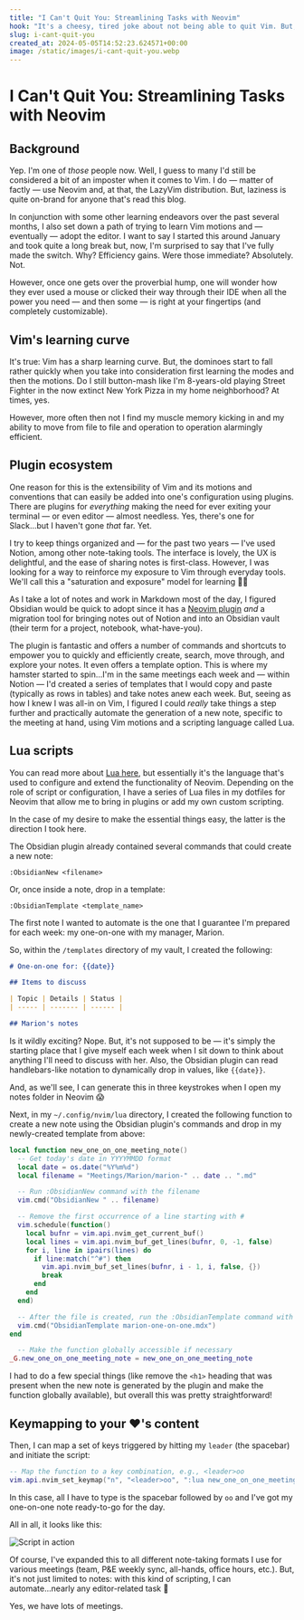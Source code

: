 ```yaml
---
title: "I Can't Quit You: Streamlining Tasks with Neovim"
hook: "It's a cheesy, tired joke about not being able to quit Vim. But, I just love this gif so much — it seemed right."
slug: i-cant-quit-you
created_at: 2024-05-05T14:52:23.624571+00:00
image: /static/images/i-cant-quit-you.webp
---
```


# I Can't Quit You: Streamlining Tasks with Neovim

## Background

Yep. I'm one of _those_ people now. Well, I guess to many I'd still be considered a bit of an imposter when it comes to
Vim. I do — matter of factly — use Neovim and, at that, the LazyVim distribution. But, laziness is quite on-brand for
anyone that's read this blog.

In conjunction with some other learning endeavors over the past several months, I also set down a path of trying to
learn Vim motions and — eventually — adopt the editor. I want to say I started this around January and took quite a long
break but, now, I'm surprised to say that I've fully made the switch. Why? Efficiency gains. Were those immediate?
Absolutely. Not.

However, once one gets over the proverbial hump, one will wonder how they ever used a mouse or clicked their way through
their IDE when all the power you need — and then some — is right at your fingertips (and completely customizable).

## Vim's learning curve

It's true: Vim has a sharp learning curve. But, the dominoes start to fall rather quickly when you take into
consideration first learning the modes and then the motions. Do I still button-mash like I'm 8-years-old playing Street Fighter in the
now extinct New York Pizza in my home neighborhood? At times, yes.

However, more often then not I find my muscle memory kicking in and my ability to move from file to file and operation
to operation alarmingly efficient.

## Plugin ecosystem

One reason for this is the extensibility of Vim and its motions and conventions that can easily be added into one's
configuration using plugins. There are plugins for _everything_ making the need for ever exiting your terminal — or even
editor — almost needless. Yes, there's one for Slack...but I haven't gone _that_ far. Yet.

I try to keep things organized and — for the past two years — I've used Notion, among other note-taking tools. The
interface is lovely, the UX is delightful, and the ease of sharing notes is first-class. However, I was looking for a
way to reinforce my exposure to Vim through everyday tools. We'll call this a "saturation and exposure" model for
learning 🤷‍♂️

As I take a lot of notes and work in Markdown most of the day, I figured Obsidian would be quick to adopt since it has a
[Neovim plugin](https://github.com/epwalsh/obsidian.nvim) _and_ a migration tool for bringing notes out of Notion and into an Obsidian vault (their term for a
project, notebook, what-have-you).

The plugin is fantastic and offers a number of commands and shortcuts to empower you to quickly and efficiently create,
search, move through, and explore your notes. It even offers a template option. This is where my hamster started to
spin...I'm in the same meetings each week and — within Notion — I'd created a series of templates that I would copy and
paste (typically as rows in tables) and take notes anew each week. But, seeing as how I knew I was all-in on Vim, I
figured I could _really_ take things a step further and practically automate the generation of a new note, specific to
the meeting at hand, using Vim motions and a scripting language called Lua.

## Lua scripts

You can read more about [Lua here](https://www.lua.org/about.html), but essentially it's the language that's used to
configure and extend the functionality of Neovim. Depending on the role of script or configuration, I have a series of
Lua files in my dotfiles for Neovim that allow me to bring in plugins or add my own custom scripting.

In the case of my desire to make the essential things easy, the latter is the direction I took here.

The Obsidian plugin already contained several commands that could create a new note:

```plaintext
:ObsidianNew <filename>
```

Or, once inside a note, drop in a template:

```plaintext
:ObsidianTemplate <template_name>
```

The first note I wanted to automate is the one that I guarantee I'm prepared for each week: my one-on-one with my
manager, Marion.

So, within the `/templates` directory of my vault, I created the following:

```Markdown
# One-on-one for: {{date}}

## Items to discuss

| Topic | Details | Status |
| ----- | ------- | ------ |

## Marion's notes
```

Is it wildly exciting? Nope. But, it's not supposed to be — it's simply the starting place that I give myself each week
when I sit down to think about anything I'll need to discuss with her. Also, the Obsidian plugin can read
handlebars-like notation to dynamically drop in values, like `{{date}}`.

And, as we'll see, I can generate this in three keystrokes when I open my notes folder in Neovim 😱

Next, in my `~/.config/nvim/lua` directory, I created the following function to create a new note using the Obsidian
plugin's commands and drop in my newly-created template from above:

```lua
local function new_one_on_one_meeting_note()
  -- Get today's date in YYYYMMDD format
  local date = os.date("%Y%m%d")
  local filename = "Meetings/Marion/marion-" .. date .. ".md"

  -- Run :ObsidianNew command with the filename
  vim.cmd("ObsidianNew " .. filename)

  -- Remove the first occurrence of a line starting with #
  vim.schedule(function()
    local bufnr = vim.api.nvim_get_current_buf()
    local lines = vim.api.nvim_buf_get_lines(bufnr, 0, -1, false)
    for i, line in ipairs(lines) do
      if line:match("^#") then
        vim.api.nvim_buf_set_lines(bufnr, i - 1, i, false, {})
        break
      end
    end
  end)

  -- After the file is created, run the :ObsidianTemplate command with a specific template
  vim.cmd("ObsidianTemplate marion-one-on-one.mdx")
end

  -- Make the function globally accessible if necessary
_G.new_one_on_one_meeting_note = new_one_on_one_meeting_note

```

I had to do a few special things (like remove the `<h1>` heading that was present when the new note is generated by the
plugin and make the function globally available), but overall this was pretty straightforward!

## Keymapping to your ❤️'s content

Then, I can map a set of keys triggered by hitting my `leader` (the spacebar) and initiate the script:

```lua
-- Map the function to a key combination, e.g., <leader>oo
vim.api.nvim_set_keymap("n", "<leader>oo", ":lua new_one_on_one_meeting_note()<CR>", { noremap = true, silent = true })
```

In this case, all I have to type is the spacebar followed by `oo` and I've got my one-on-one note ready-to-go for the
day.

All in all, it looks like this:

![Script in action](/static/images/leader-o-o.webp)

Of course, I've expanded this to all different note-taking formats I use for various meetings (team, P&E weekly sync,
all-hands, office hours, etc.). But, it's not just limited to notes: with this kind of scripting, I can
automate...nearly any editor-related task 🚀

Yes, we have lots of meetings.
